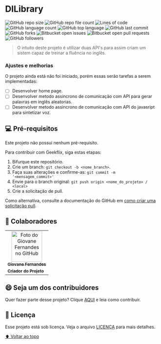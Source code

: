 # DILibrary

<!---Esses são exemplos. Veja https://shields.io para outras pessoas ou para personalizar este conjunto de escudos. Você pode querer incluir dependências, status do projeto e informações de licença aqui--->

![GitHub repo size](https://img.shields.io/github/repo-size/Giovane-F-Moreira/DIlibrary)
![GitHub repo file count](https://img.shields.io/github/directory-file-count/Giovane-F-Moreira/DIlibrary)
![Lines of code](https://tokei.rs/b1/github/Giovane-F-Moreira/DIlibrary)
![GitHub language count](https://img.shields.io/github/languages/count/Giovane-F-Moreira/DIlibrary)
![GitHub top language](https://img.shields.io/github/languages/top/Giovane-F-Moreira/DIlibrary)
![GitHub last commit](https://img.shields.io/github/last-commit/Giovane-F-Moreira/DIlibrary)
![GitHub forks](https://img.shields.io/github/forks/Giovane-F-Moreira/DIlibrary)
![Bitbucket open issues](https://img.shields.io/bitbucket/issues/Giovane-F-Moreira/DIlibrary)
![Bitbucket open pull requests](https://img.shields.io/bitbucket/pr-raw/Giovane-F-Moreira/DIlibrary)
![GitHub followers](https://img.shields.io/github/followers/Giovane-F-Moreira?label=Follow)

<!---<img src="geekflix.png" alt="exemplo imagem">--->


> O intuito deste projeto é utilizar duas API's para assim criam um sistem capaz de treinar a fluência no inglês.
### Ajustes e melhorias

O projeto ainda está não foi iniciado, porém essas serão tarefas a serem implementadas:

- [ ] Desenvolver home page.
- [ ] Desenvolver metodo assincrono de comunicação com API para gerar palavras em inglês aleatorias.
- [ ] Desenvolver metodo assincrono de comunicação com API do javasript para sintetizar voz.

## 💻 Pré-requisitos

Este projeto não possui nenhum pré-requisito.
<!--Antes de começar, verifique se você atendeu aos seguintes requisitos:
-Estes são apenas requisitos de exemplo. Adicionar, duplicar ou remover conforme necessário--->

<!---* Você instalou a versão mais recente de `<linguagem / dependência / requeridos>`
* Você tem uma máquina `<Windows / Linux / Mac>`. Indique qual sistema operacional é compatível / não compatível.
* Você leu `<guia / link / documentação_relacionada_ao_projeto>`.--->

<!---## ☕ Instalando Geekflix

Para instalar o DIlibrary, siga estas etapas:

Clone o projeto com comando:


Linux, macOS ou Windows:
```
git clone git@github.com:Giovane-F-Moreira/DIlibrary.git
```

Abra o ´index.html´ com algum servidor local


## 🚀 Utilizando o DILibrary

Para utilizar o DILibrary, siga estas etapas:

 Para utilizar o projeto basta acessar a url:  e o sistema explicará os modos de estudo.



## 📫 Contribuindo para DILibrary
<!---Se o seu README for longo ou se você tiver algum processo ou etapas específicas que deseja que os contribuidores sigam, considere a criação de um arquivo CONTRIBUTING.md separado--->
Para contribuir com Geekflix, siga estas etapas:

1. Bifurque este repositório.
2. Crie um branch: `git checkout -b <nome_branch>`.
3. Faça suas alterações e confirme-as: `git commit -m '<mensagem_commit>'`
4. Envie para o branch original: `git push origin <nome_do_projeto> / <local>`
5. Crie a solicitação de pull.

Como alternativa, consulte a documentação do GitHub em [como criar uma solicitação pull](https://help.github.com/en/github/collaborating-with-issues-and-pull-requests/creating-a-pull-request).

## 🤝 Colaboradores

<table>
  <tr>
    <td align="center">
      <a href="#">
        <img src="https://avatars.githubusercontent.com/u/64364499?v=4" width="100px;" alt="Foto do Giovane Fernandes no GitHub"/><br>
        <sub>
          <b>Giovane Fernandes</b>
        </sub>
        </hr>
      </a>
    </td>
  </tr>
  <tr>
    <td>
      <sub>
        <b>Criador do Projeto</b>
      </sub>
    </td>
  </tr>
</table>


## 😄 Seja um dos contribuidores<br>

Quer fazer parte desse projeto? Clique [AQUI](CONTRIBUTING.md) e leia como contribuir.

## 📝 Licença

Esse projeto está sob licença. Veja o arquivo [LICENÇA](LICENSE.md) para mais detalhes.

[⬆ Voltar ao topo](#nome-do-projeto)<br>
